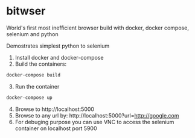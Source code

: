 # bitwser
World's first most inefficient browser build with docker, docker compose, selenium and python

Demostrates simplest python to selenium

1. Install docker and docker-compose
2. Build the containers:

```sh
docker-compose build
```

3. Run the container

```sh
docker-compose up
```

4. Browse to http://localhost:5000
5. Browse to any url by: http://localhost:5000?url=http://google.com
6. For debuging purpose you can use VNC to access the selenium container on localhost port 5900
